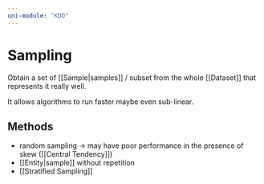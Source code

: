 ```yaml
---
uni-module: "KDD"
---
```


# Sampling

Obtain a set of [[Sample|samples]] / subset from the whole [[Dataset]] that represents it really well.

It allows algorithms to run faster maybe even sub-linear.

## Methods

- random sampling → may have poor performance in the presence of skew ([[Central Tendency]])
- [[Entity|sample]] without repetition
- [[Stratified Sampling]]
